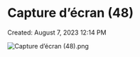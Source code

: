 # Capture d’écran (48)

Created: August 7, 2023 12:14 PM

![Capture d’écran (48).png](Capture%20d%E2%80%99e%CC%81cran%20(48)%20284ff3bcc1e44a97bf9866dccd297f44/Capture_dcran_(48).png)